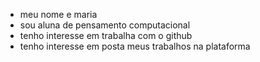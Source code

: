 - meu nome e maria
- sou aluna de pensamento computacional
- tenho interesse em trabalha com o github
- tenho interesse em posta meus trabalhos na plataforma
